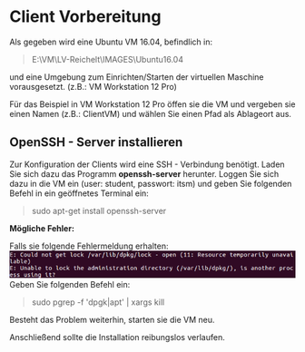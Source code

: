 # Client Vorbereitung
Als gegeben wird eine Ubuntu VM 16.04, befindlich in: 

> E:\VM\LV-Reichelt\IMAGES\Ubuntu16.04

und eine Umgebung zum Einrichten/Starten der virtuellen Maschine vorausgesetzt.
(z.B.: VM Workstation 12 Pro)

Für das Beispiel in VM Workstation 12 Pro öffen sie die VM und vergeben sie einen Namen (z.B.: ClientVM) und wählen Sie einen Pfad als Ablageort aus.

## OpenSSH - Server installieren

Zur Konfiguration der Clients wird eine SSH - Verbindung benötigt. Laden Sie sich dazu das Programm **openssh-server** herunter.
Loggen Sie sich dazu in die VM ein (user: student, passwort: itsm) und geben Sie folgenden Befehl in ein geöffnetes Terminal ein: 

> sudo apt-get install openssh-server

**Mögliche Fehler:**

Falls sie folgende Fehlermeldung erhalten: 
![DPKG Lock](../img/dpkg_lock.png)
Geben Sie folgenden Befehl ein:
> sudo pgrep -f 'dpgk|apt' | xargs kill

Besteht das Problem weiterhin, starten sie die VM neu.

Anschließend sollte die Installation reibungslos verlaufen.




